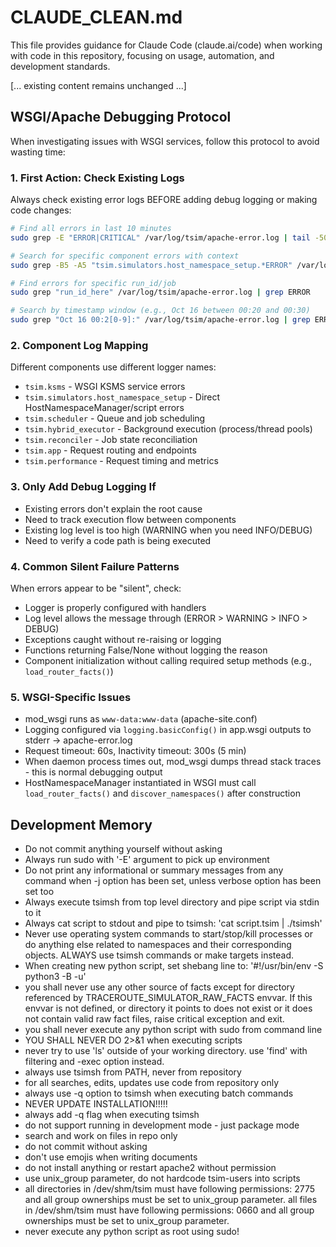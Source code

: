 # CLAUDE_CLEAN.md

This file provides guidance for Claude Code (claude.ai/code) when working with code in this repository, focusing on usage, automation, and development standards.

[... existing content remains unchanged ...]

## WSGI/Apache Debugging Protocol

When investigating issues with WSGI services, follow this protocol to avoid wasting time:

### 1. First Action: Check Existing Logs

Always check existing error logs BEFORE adding debug logging or making code changes:

```bash
# Find all errors in last 10 minutes
sudo grep -E "ERROR|CRITICAL" /var/log/tsim/apache-error.log | tail -50

# Search for specific component errors with context
sudo grep -B5 -A5 "tsim.simulators.host_namespace_setup.*ERROR" /var/log/tsim/apache-error.log

# Find errors for specific run_id/job
sudo grep "run_id_here" /var/log/tsim/apache-error.log | grep ERROR

# Search by timestamp window (e.g., Oct 16 between 00:20 and 00:30)
sudo grep "Oct 16 00:2[0-9]:" /var/log/tsim/apache-error.log | grep ERROR
```

### 2. Component Log Mapping

Different components use different logger names:

- `tsim.ksms` - WSGI KSMS service errors
- `tsim.simulators.host_namespace_setup` - Direct HostNamespaceManager/script errors
- `tsim.scheduler` - Queue and job scheduling
- `tsim.hybrid_executor` - Background execution (process/thread pools)
- `tsim.reconciler` - Job state reconciliation
- `tsim.app` - Request routing and endpoints
- `tsim.performance` - Request timing and metrics

### 3. Only Add Debug Logging If

- Existing errors don't explain the root cause
- Need to track execution flow between components
- Existing log level is too high (WARNING when you need INFO/DEBUG)
- Need to verify a code path is being executed

### 4. Common Silent Failure Patterns

When errors appear to be "silent", check:

- Logger is properly configured with handlers
- Log level allows the message through (ERROR > WARNING > INFO > DEBUG)
- Exceptions caught without re-raising or logging
- Functions returning False/None without logging the reason
- Component initialization without calling required setup methods (e.g., `load_router_facts()`)

### 5. WSGI-Specific Issues

- mod_wsgi runs as `www-data:www-data` (apache-site.conf)
- Logging configured via `logging.basicConfig()` in app.wsgi outputs to stderr → apache-error.log
- Request timeout: 60s, Inactivity timeout: 300s (5 min)
- When daemon process times out, mod_wsgi dumps thread stack traces - this is normal debugging output
- HostNamespaceManager instantiated in WSGI must call `load_router_facts()` and `discover_namespaces()` after construction

## Development Memory

- Do not commit anything yourself without asking
- Always run sudo with '-E' argument to pick up environment
- Do not print any informational or summary messages from any command when -j option has been set, unless verbose option has been set too
- Always execute tsimsh from top level directory and pipe script via stdin to it
- Always cat script to stdout and pipe to tsimsh:  'cat script.tsim | ./tsimsh'
- Never use operating system commands to start/stop/kill processes or do anything else related to namespaces and their corresponding objects. ALWAYS use tsimsh commands or make targets instead.
- When creating new python script, set shebang line to: '#!/usr/bin/env -S python3 -B -u'
- you shall never use any other source of facts except for directory referenced by TRACEROUTE_SIMULATOR_RAW_FACTS envvar. If this envvar is not defined, or directory it points to does not exist or it does not contain valid raw fact files, raise critical exception and exit.
- you shall never execute any python script with sudo from command line
- YOU SHALL NEVER DO 2>&1 when executing scripts
- never try to use 'ls' outside of your working directory. use 'find' with filtering and -exec option instead.
- always use tsimsh from PATH, never from repository
- for all searches, edits, updates use code from repository only
- always use -q option to tsimsh when executing batch commands
- NEVER UPDATE INSTALLATION!!!!!
- always add -q flag when executing tsimsh
- do not support running in development mode - just package mode
- search and work on files in repo only
- do not commit without asking
- don't use emojis when writing documents
- do not install anything or restart apache2 without permission
- use unix_group parameter, do not hardcode tsim-users into scripts
- all directories in /dev/shm/tsim must have following permissions: 2775 and all group ownerships must be set to unix_group parameter.
all files in /dev/shm/tsim must have following permissions: 0660 and all group ownerships must be set to unix_group parameter.
- never execute any python script as root using sudo!